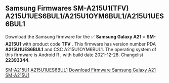 <h2>Samsung Firmwares SM-A215U1(TFV) A215U1UES6BUL1/A215U1OYM6BUL1/A215U1UES6BUL1</h2>
Download the Samsung firmware for the ✅ <strong>Samsung Galaxy A21 </strong> ⭐ <strong>SM-A215U1</strong> with product code <strong>TFV</strong> . This firmware has version number PDA <strong>A215U1UES6BUL1</strong> and CSC A215U1OYM6BUL1. The operating system of this firmware is Android R , with build date 2021-12-28. Changelist <strong>22393344</strong>.

[SM-A215U1](https://samfirm.shop/samsung/model/SM-A215U1)
[A215U1UES6BUL1](https://samfirm.shop/samsung/pda/A215U1UES6BUL1)
[Download Firmware Samsung Galaxy A21 SM-A215U1](https://samfirm.shop/samsung/firmware/485944)
